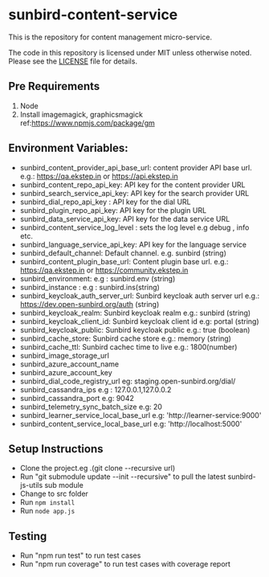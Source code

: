 # sunbird-content-service

This is the repository for content management micro-service.

The code in this repository is licensed under MIT unless otherwise noted. Please see the [LICENSE](https://github.com/project-sunbird/sunbird-content-service/blob/master/LICENSE) file for details.

## Pre Requirements
1. Node
2. Install imagemagick, graphicsmagick ref:https://www.npmjs.com/package/gm

## Environment Variables:
* sunbird_content_provider_api_base_url: content provider API base url. e.g.: https://qa.ekstep.in or https://api.ekstep.in
* sunbird_content_repo_api_key:  API key for the  content provider URL
* sunbird_search_service_api_key:  API key for the  search provider URL
* sunbird_dial_repo_api_key : API key for the dial URL
* sunbird_plugin_repo_api_key: API key for the plugin URL 
* sunbird_data_service_api_key: API key for the data service URL
* sunbird_content_service_log_level : sets the log level e.g debug , info etc.
* sunbird_language_service_api_key: API key for the language service 
* sunbird_default_channel: Default channel. e.g. sunbird (string)  
* sunbird_content_plugin_base_url: Content plugin base url. e.g.: https://qa.ekstep.in or https://community.ekstep.in
* sunbird_environment: e.g : sunbird.env (string)
* sunbird_instance : e.g : sunbird.ins(string)
* sunbird_keycloak_auth_server_url: Sunbird keycloak auth server url e.g.: https://dev.open-sunbird.org/auth (string)
* sunbird_keycloak_realm: Sunbird keycloak realm e.g.: sunbird (string)
* sunbird_keycloak_client_id: Sunbird keycloak client id e.g: portal (string)
* sunbird_keycloak_public: Sunbird keycloak public e.g.: true (boolean)
* sunbird_cache_store: Sunbird cache store e.g.: memory (string)
* sunbird_cache_ttl: Sunbird cachec time to live e.g.: 1800(number)
* sunbird_image_storage_url
* sunbird_azure_account_name 
* sunbird_azure_account_key 
* sunbird_dial_code_registry_url eg: staging.open-sunbird.org/dial/
* sunbird_cassandra_ips  e.g : 127.0.0.1,127.0.0.2
* sunbird_cassandra_port e.g: 9042
* sunbird_telemetry_sync_batch_size e.g: 20
* sunbird_learner_service_local_base_url e.g: 'http://learner-service:9000'
* sunbird_content_service_local_base_url e.g: 'http://localhost:5000'

## Setup Instructions
* Clone the project.eg .(git clone --recursive  url)
* Run "git submodule update --init --recursive" to pull the latest sunbird-js-utils sub module
* Change to src folder
* Run `npm install`
* Run `node app.js`

## Testing
* Run "npm run test" to run test cases
* Run "npm run coverage" to run test cases with coverage report


